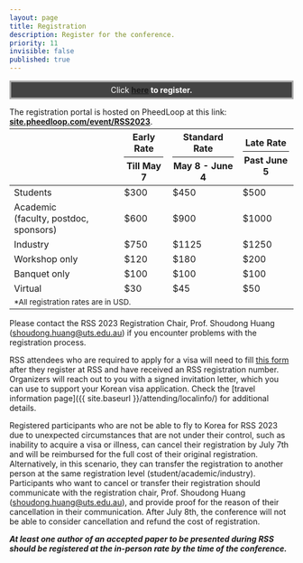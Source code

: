 ```yaml
---
layout: page
title: Registration
description: Register for the conference.
priority: 11
invisible: false
published: true
---
```


<div width="100%" style="border: solid #aaa 3px; background:#444; padding: 5px; color: white; text-align: center;">
 Click <b><a href="https://site.pheedloop.com/event/RSS2023/home/" target="_blank">here</a> to register.</b>
</div>

The registration portal is hosted on PheedLoop at this link: **[site.pheedloop.com/event/RSS2023](https://site.pheedloop.com/event/RSS2023/home/)**.

<table class="table" style="margin-top: -10px;">
    <thead>
      <tr>
        <!-- <th colspan="3">Registration costs in USD.</th> -->
        <th></th>
        <th>Early Rate<hr style="margin-top: 5px; margin-bottom: 5px;"/>Till May 7</th>
        <th>Standard Rate<hr style="margin-top: 5px; margin-bottom: 5px;"/>May 8 - June 4</th>
        <th>Late Rate<hr style="margin-top: 5px; margin-bottom: 5px;"/>Past June 5</th>
      </tr>
    </thead>
    <tbody>
    <tr>
        <td>Students</td>
        <td>$300</td>
        <td>$450</td>
        <td>$500</td>
    </tr>
    <tr>
        <td>Academic<br/>(faculty, postdoc, sponsors)</td>
        <td>$600</td>
        <td>$900</td>
        <td>$1000</td>
    </tr>
    <tr>
        <td>Industry</td>
        <td>$750</td>
        <td>$1125</td>
        <td>$1250</td>
    </tr>
    <tr>
        <td>Workshop only</td>
        <td>$120</td>
        <td>$180</td>
        <td>$200</td>
    </tr>
    <tr>
        <td>Banquet only</td>
        <td>$100</td>
        <td>$100</td>
        <td>$100</td>
    </tr>
<!--     <tr>
      <td colspan="3"><b>Virtual</b></td>
    </tr> -->
    <tr>
        <td>Virtual</td>
        <td>$30</td>
        <td>$45</td>
        <td>$50</td>
    </tr>
    <tr>
      <td colspan="4"><small>*All registration rates are in USD.</small></td>
    </tr>
    </tbody>
</table>



Please contact the RSS 2023 Registration Chair, Prof. Shoudong Huang ([shoudong.huang@uts.edu.au](mailto:shoudong.huang@uts.edu.au)) if you encounter problems with the registration process. 

RSS attendees who are required to apply for a visa will need to fill [this form](https://docs.google.com/forms/d/e/1FAIpQLSck0Dynlvs5gF1MDfrTbiSRqrHLRfmouP5w3pRx56TGbMSvIA/viewform) after they register at RSS and have received an RSS registration number. Organizers will reach out to you with a signed invitation letter, which you can use to support your Korean visa application. Check the [travel information page]({{ site.baseurl }}/attending/localinfo/) for additional details. 

Registered participants who are not be able to fly to Korea for RSS 2023 due to unexpected circumstances that are not under their control, such as inability to acquire a visa or illness, can cancel their registration by July 7th and will be reimbursed for the full cost of their original registration. Alternatively, in this scenario, they can transfer the registration to another person at the same registration level (student/academic/industry). Participants who want to cancel or transfer their registration should communicate with the registration chair, Prof. Shoudong Huang ([shoudong.huang@uts.edu.au](mailto:shoudong.huang@uts.edu.au)), and provide proof for the reason of their cancellation in their communication. After July 8th, the conference will not be able to consider cancellation and refund the cost of registration. 

***At least one author of an accepted paper to be presented during RSS should be registered at the in-person rate by the time of the conference.***
